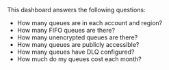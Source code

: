 This dashboard answers the following questions:

- How many queues are in each account and region?
- How many FIFO queues are there?
- How many unencrypted queues are there?
- How many queues are publicly accessible?
- How many queues have DLQ configured?
- How much do my queues cost each month?

